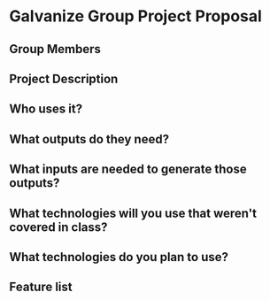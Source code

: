 # Galvanize Group Project Proposal

## Group Members


## Project Description


## Who uses it?


## What outputs do they need?


## What inputs are needed to generate those outputs?


## What technologies will you use that weren't covered in class?


## What technologies do you plan to use?


## Feature list


